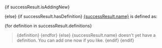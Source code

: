 {if successResult.isAddingNew}

{else}
{if successResult.hasDefinition}
[{successResult.name}]({successResult.link}) is defined as:

{for definition in successResult.definitions}
> {definition}
{endfor}
{else}
{successResult.name} doesn't yet have a definition. You can add one now if you like.
{endif}
{endif}
